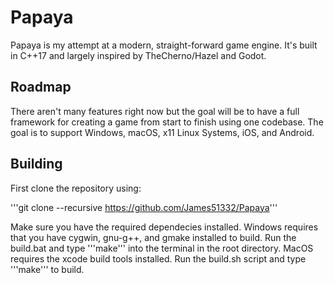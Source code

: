 # Papaya

Papaya is my attempt at a modern, straight-forward game engine. It's built in C++17 and largely inspired by TheCherno/Hazel and Godot.

## Roadmap

There aren't many features right now but the goal will be to have a full framework for creating a game from start to finish using one codebase. The goal is to support Windows, macOS, x11 Linux Systems, iOS, and Android.

## Building

First clone the repository using:

'''git clone --recursive https://github.com/James51332/Papaya'''

Make sure you have the required dependecies installed. Windows requires that you have cygwin, gnu-g++, and gmake installed to build. Run the build.bat and type '''make''' into the terminal in the root directory. MacOS requires the xcode build tools installed. Run the build.sh script and type '''make''' to build. 